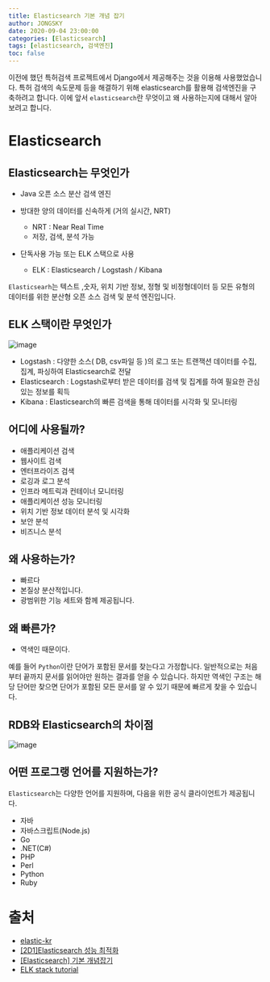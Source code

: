 ```yaml
---
title: Elasticsearch 기본 개념 잡기
author: JONGSKY
date: 2020-09-04 23:00:00
categories: [Elasticsearch]
tags: [elasticsearch, 검색엔진]
toc: false
---
```


이전에 했던 특허검색 프로젝트에서 Django에서 제공해주는 것을 이용해 사용했었습니다. 특허 검색의 속도문제 등을 해결하기 위해 elasticsearch를 활용해 검색엔진을 구축하려고 합니다. 이에 앞서 ```elasticsearch```란 무엇이고 왜 사용하는지에 대해서 알아보려고 합니다.

# Elasticsearch

## Elasticsearch는 무엇인가

- Java 오픈 소스 분산 검색 엔진
- 방대한 양의 데이터를 신속하게 (거의 실시간, NRT)
    - NRT : Near Real Time
    - 저장, 검색, 분석 가능

- 단독사용 가능 또는 ELK 스택으로 사용
    - ELK : Elasticsearch / Logstash / Kibana

```Elasticsearh```는 텍스트 ,숫자, 위치 기반 정보, 정형 및 비정형데이터 등 모든 유형의 데이터를 위한 분산형 오픈 소스 검색 및 분석 엔진입니다.

## ELK 스택이란 무엇인가

![image](https://user-images.githubusercontent.com/40276516/92246430-b1306a00-ef00-11ea-80d5-93eacdb534bb.png)

- Logstash : 다양한 소스( DB, csv파일 등 )의 로그 또는 트랜잭션 데이터를 수집, 집계, 파싱하여 Elasticsearch로 전달
- Elasticsearch : Logstash로부터 받은 데이터를 검색 및 집계를 하여 필요한 관심 있는 정보를 획득
- Kibana : Elasticsearch의 빠른 검색을 통해 데이터를 시각화 및 모니터링

## 어디에 사용될까?

- 애플리케이션 검색
- 웹사이트 검색
- 엔터프라이즈 검색
- 로깅과 로그 분석
- 인프라 메트릭과 컨테이너 모니터링
- 애플리케이션 성능 모니터링
- 위치 기반 정보 데이터 분석 및 시각화
- 보안 분석
- 비즈니스 분석

## 왜 사용하는가?

- 빠르다
- 본질상 분산적입니다.
- 광범위한 기능 세트와 함께 제공됩니다.

## 왜 빠른가?

- 역색인 때문이다.

예를 들어 ```Python```이란 단어가 포함된 문서를 찾는다고 가정합니다. 일반적으로는 처음부터 끝까지 문서를 읽어야만 원하는 결과를 얻을 수 있습니다. 하지만 역색인 구조는 해당 단어만 찾으면 단어가 포함된 모든 문서를 알 수 있기 때문에 빠르게 찾을 수 있습니다.

## RDB와 Elasticsearch의 차이점

![image](https://user-images.githubusercontent.com/40276516/92245947-0ae46480-ef00-11ea-84a0-cd5e132a9976.png)

## 어떤 프로그랭 언어를 지원하는가?
```Elasticsearch```는 다양한 언어를 지원하며, 다음을 위한 공식 클라이언트가 제공됩니다.

- 자바
- 자바스크립트(Node.js)
- Go
- .NET(C#)
- PHP
- Perl
- Python
- Ruby


# 출처

- [elastic-kr](https://www.elastic.co/kr/what-is/elasticsearch)
- [[2D1]Elasticsearch 성능 최적화](https://www.slideshare.net/deview/2d1elasticsearch)
- [[Elasticsearch] 기본 개념잡기](https://victorydntmd.tistory.com/308)
- [ELK stack tutorial](https://www.edureka.co/blog/elk-stack-tutorial/)